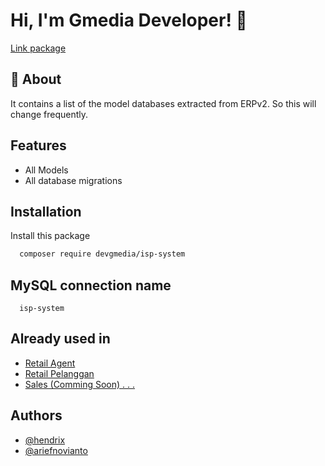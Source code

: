 # Hi, I'm Gmedia Developer! 👋 

[Link package](https://packagist.org/packages/devgmedia/isp-system)

## 🚀 About
It contains a list of the model databases extracted from ERPv2. So this will change frequently.

## Features

- All Models
- All database migrations

## Installation

Install this package

```sh
  composer require devgmedia/isp-system
```

## MySQL connection name

```
  isp-system
```

## Already used in

- [Retail Agent](https://play.google.com/store/apps/details?id=com.gmedia.fiberstream_customer_mobile)
- [Retail Pelanggan](https://play.google.com/store/apps/details?id=com.gmedia.fiberstream_agent)
- [Sales (Comming Soon) . . .]()

## Authors

- [@hendrix](https://gitlab.com/hendrixxxx)
- [@ariefnovianto](https://github.com/oppytut)
